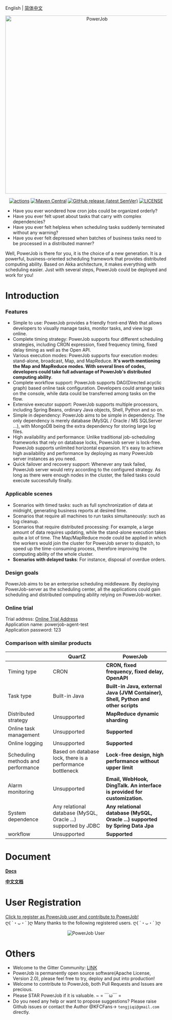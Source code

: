 English | [简体中文](./README_zhCN.md)

<p align="center">
<img src="https://raw.githubusercontent.com/KFCFans/PowerJob/master/others/images/logo.png" alt="PowerJob" title="PowerJob" width="557"/>
</p>

<p align="center">
<a href="https://github.com/PowerJob/PowerJob/actions"><img src="https://github.com/PowerJob/PowerJob/workflows/Java%20CI%20with%20Maven/badge.svg?branch=master" alt="actions"></a>
<a href="https://search.maven.org/search?q=com.github.kfcfans"><img alt="Maven Central" src="https://img.shields.io/maven-central/v/com.github.kfcfans/powerjob-worker"></a>
<a href="https://github.com/PowerJob/PowerJob/releases"><img alt="GitHub release (latest SemVer)" src="https://img.shields.io/github/v/release/kfcfans/powerjob?color=%23E59866"></a>
<a href="https://github.com/PowerJob/PowerJob/blob/master/LICENSE"><img src="https://img.shields.io/github/license/KFCFans/PowerJob" alt="LICENSE"></a>
</p>

- Have you ever wondered how cron jobs could be organized orderly? 
- Have you ever felt upset about tasks that carry with complex dependencies?
- Have you ever felt helpless when scheduling tasks suddenly terminated without any warning?
- Have you ever felt depressed when batches of business tasks need to be processed in a distributed manner?

Well, PowerJob is there for you, it is the choice of a new generation. It is a powerful, business-oriented scheduling framework that provides distributed computing ability. Based on Akka architecture, it makes everything with scheduling easier. Just with several steps, PowerJob could be deployed and work for you!

# Introduction

### Features
-   Simple to use: PowerJob provides a friendly front-end Web that allows developers to visually manage tasks, monitor tasks, and view logs online.
-   Complete timing strategy:  PowerJob supports four different scheduling strategies, including CRON expression, fixed frequency timing, fixed delay timing as well as the Open API.
-   Various execution modes: PowerJob supports four execution modes: stand-alone, broadcast, Map, and MapReduce. **It's worth mentioning the Map and MapReduce modes. With several lines of codes, developers could take full advantage of PowerJob's distributed computing ability**.
-   Complete workflow support: PowerJob supports DAG(Directed acyclic graph) based online task configuration. Developers could arrange tasks on the console, while data could be transferred among tasks on the flow.
-   Extensive executor support: PowerJob supports multiple processors, including Spring Beans, ordinary Java objects, Shell, Python and so on.
-   Simple in dependency: PowerJob aims to be simple in dependency. The only dependency is merely database (MySQL / Oracle / MS SQLServer ...), with MongoDB being the extra dependency for storing large log files.
-   High availability and performance: Unlike traditional job-scheduling frameworks that rely on database locks, PowerJob server is lock-free. PowerJob supports unlimited horizontal expansion. It's easy to achieve high availability and performance by deploying as many PowerJob server instances as you need.
-   Quick failover and recovery support: Whenever any task failed, PowerJob server would retry according to the configured strategy. As long as there were enough nodes in the cluster, the failed tasks could execute successfully finally.

### Applicable scenes

-   Scenarios with timed tasks: such as full synchronization of data at midnight, generating business reports at desired time.
-   Scenarios that require all machines to run tasks simultaneously: such as log cleanup.
-   Scenarios that require distributed processing: For example, a large amount of data requires updating, while the stand-alone execution takes quite a lot of time. The Map/MapReduce mode could be applied in which the workers would join the cluster for PowerJob server to dispatch, to speed up the time-consuming process, therefore improving the computing ability of the whole cluster.
-   **Scenarios with delayed tasks**: For instance, disposal of overdue orders.

### Design goals

PowerJob aims to be an enterprise scheduling middleware. By deploying PowerJob-server as the scheduling center,
all the applications could gain scheduling and distributed computing ability relying on PowerJob-worker.

### Online trial

Trial address: [Online Trial Address](http://try.powerjob.tech/)  
Application name: powerjob-agent-test  
Application password: 123

### Comparison with similar products

|                                    | QuartZ                                                    | PowerJob                                                |
| ---------------------------------- | --------------------------------------------------------- | ------------------------------------------------------------ |
| Timing type                        | CRON                                                      | **CRON, fixed frequency, fixed delay, OpenAPI**                  |
| Task type                          | Built-in Java                                             | **Built-in Java, external Java (JVM Container), Shell, Python and other scripts** |
| Distributed strategy               | Unsupported                                               | **MapReduce dynamic sharding**                                   |
| Online task management             | Unsupported                                               | **Supported**                                                  |
| Online logging                     | Unsupported                                               | **Supported**                                                      |
| Scheduling methods and performance | Based on database lock, there is a performance bottleneck | **Lock-free design, high performance without upper limit**   |
| Alarm monitoring                   | Unsupported                                               | **Email, WebHook, DingTalk. An interface is provided for customization.** |
| System dependence                  | Any relational database (MySQL, Oracle ...) supported by JDBC      | **Any relational database (MySQL, Oracle ...) supported by Spring Data Jpa** |
| workflow                           | Unsupported                                               | **Supported**               |
 
# Document
**[Docs](https://www.yuque.com/powerjob/en/introduce)**

**[中文文档](https://www.yuque.com/powerjob/guidence/ztn4i5)**

# User Registration
[Click to register as PowerJob user and contribute to PowerJob!](https://github.com/PowerJob/PowerJob/issues/6)  
ღ( ´・ᴗ・\` )ღ Many thanks to the following registered users. ღ( ´・ᴗ・\` )ღ
<p style="text-align: center">
<img src="https://raw.githubusercontent.com/KFCFans/PowerJob/master/others/images/user.png" alt="PowerJob User" title="PowerJob User"/>
</p>


# Others
-   Welcome to the Gitter Community: [LINK](https://gitter.im/PowerJob/community)
-   PowerJob is permanently open source software(Apache License, Version 2.0), please feel free to try, deploy and put into production!
-   Welcome to contribute to PowerJob, both Pull Requests and Issues are precious. 
-   Please STAR PowerJob if it is valuable. ~ = ￣ω￣ =
-   Do you need any help or want to propose suggestions? Please raise Github issues or contact the Author @KFCFans-> `tengjiqi@gmail.com` directly.